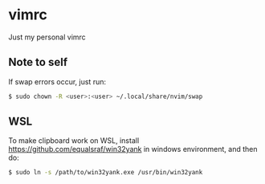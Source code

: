 # vimrc
Just my personal vimrc

## Note to self
If swap errors occur, just run:
```bash
$ sudo chown -R <user>:<user> ~/.local/share/nvim/swap
```

## WSL
To make clipboard work on WSL, install https://github.com/equalsraf/win32yank in windows environment, and then do:
```bash
$ sudo ln -s /path/to/win32yank.exe /usr/bin/win32yank
```
